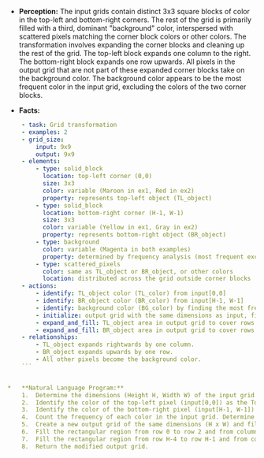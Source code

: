 *   **Perception:** The input grids contain distinct 3x3 square blocks of color in the top-left and bottom-right corners. The rest of the grid is primarily filled with a third, dominant "background" color, interspersed with scattered pixels matching the corner block colors or other colors. The transformation involves expanding the corner blocks and cleaning up the rest of the grid. The top-left block expands one column to the right. The bottom-right block expands one row upwards. All pixels in the output grid that are not part of these expanded corner blocks take on the background color. The background color appears to be the most frequent color in the input grid, excluding the colors of the two corner blocks.

*   **Facts:**
    
```yaml
    - task: Grid transformation
    - examples: 2
    - grid_size:
        input: 9x9
        output: 9x9
    - elements:
        - type: solid_block
          location: top-left corner (0,0)
          size: 3x3
          color: variable (Maroon in ex1, Red in ex2)
          property: represents top-left object (TL_object)
        - type: solid_block
          location: bottom-right corner (H-1, W-1)
          size: 3x3
          color: variable (Yellow in ex1, Gray in ex2)
          property: represents bottom-right object (BR_object)
        - type: background
          color: variable (Magenta in both examples)
          property: determined by frequency analysis (most frequent excluding corner block colors)
        - type: scattered_pixels
          color: same as TL_object or BR_object, or other colors
          location: distributed across the grid outside corner blocks
    - actions:
        - identify: TL_object color (TL_color) from input[0,0]
        - identify: BR_object color (BR_color) from input[H-1, W-1]
        - identify: background color (BG_color) by finding the most frequent color in the input grid, excluding TL_color and BR_color.
        - initialize: output grid with the same dimensions as input, filled with BG_color.
        - expand_and_fill: TL_object area in output grid to cover rows 0-2 and columns 0-3 with TL_color.
        - expand_and_fill: BR_object area in output grid to cover rows H-4 to H-1 and columns W-3 to W-1 with BR_color.
    - relationships:
        - TL_object expands rightwards by one column.
        - BR_object expands upwards by one row.
        - All other pixels become the background color.
    ```


*   **Natural Language Program:**
    1.  Determine the dimensions (Height H, Width W) of the input grid.
    2.  Identify the color of the top-left pixel (input[0,0]) as the Top-Left Color (TL_Color).
    3.  Identify the color of the bottom-right pixel (input[H-1, W-1]) as the Bottom-Right Color (BR_Color).
    4.  Count the frequency of each color in the input grid. Determine the Background Color (BG_Color) as the color with the highest frequency, excluding TL_Color and BR_Color.
    5.  Create a new output grid of the same dimensions (H x W) and fill it entirely with the BG_Color.
    6.  Fill the rectangular region from row 0 to row 2 and from column 0 to column 3 in the output grid with TL_Color.
    7.  Fill the rectangular region from row H-4 to row H-1 and from column W-3 to column W-1 in the output grid with BR_Color.
    8.  Return the modified output grid.